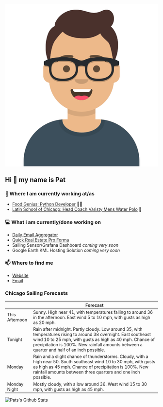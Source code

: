 [![Social banner for p-j-falconer](https://raw.githubusercontent.com/P-J-FALCONER/P-J-FALCONER/master/assets/avataaars.svg)](https://patfalconer.com/)
## Hi :wave: my name is Pat

### 💼 Where I am currently working at/as
- [Food Genius: Python Developer](https://getfoodgenius.com/) 🍔🐍
- [Latin School of Chicago: Head Coach Varisty Mens Water Polo](https://www.latinschool.org/) 🤽


### 💻 What i am currently/done working on
 - [Daily Email Aggregator](https://github.com/P-J-FALCONER/dott_daily_mail)
 - [Quick Real Estate Pro Forma](https://github.com/P-J-FALCONER/henry)
 - Sailing Sensor/Grafana Dashboard *coming very soon*
 - Google Earth KML Hosting Solution *coming very soon*

### 📫 Where to find me
 - [Website](https://patfalconer.com/)
 - [Email](mailto:patrick.j.falconer@gmail.com)


### Chicago Sailing Forecasts
|   | Forecast  |
|---|---|
| This Afternoon | Sunny. High near 41, with temperatures falling to around 36 in the afternoon. East wind 5 to 10 mph, with gusts as high as 20 mph. |
| Tonight | Rain after midnight. Partly cloudy. Low around 35, with temperatures rising to around 38 overnight. East southeast wind 10 to 25 mph, with gusts as high as 40 mph. Chance of precipitation is 100%. New rainfall amounts between a quarter and half of an inch possible. |
| Monday | Rain and a slight chance of thunderstorms. Cloudy, with a high near 50. South southeast wind 10 to 30 mph, with gusts as high as 45 mph. Chance of precipitation is 100%. New rainfall amounts between three quarters and one inch possible. |
| Monday Night | Mostly cloudy, with a low around 36. West wind 15 to 30 mph, with gusts as high as 45 mph. |

![Pats's Github Stats](https://github-readme-stats.vercel.app/api?username=p-j-falconer&show_icons=true&theme=radical)
